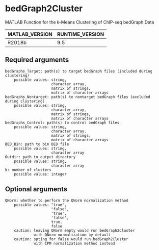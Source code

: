 # bedGraph2Cluster
MATLAB Function for the k-Means Clustering of ChIP-seq bedGraph Data

| MATLAB_VERSION  | RUNTIME_VERSION |
| ------------- | ------------- |
| R2018b | 9.5 |

## Required arguments
    bedGraphs_Target: path(s) to target bedGraph files (included during clustering)
        possible values: string,
                         character array,
                         matrix of strings,
                         matrix of character arrays
    bedGraphs_Nontarget: path(s) to nontarget bedGraph files (excluded during clustering)
        possible values: string,
                         character array,
                         matrix of strings,
                         matrix of character arrays
    bedGraphs_Control: path(s) to control bedGraph files
        possible values: string,
                         character array,
                         matrix of strings,
                         matrix of character arrays
    BED_Bin: path to bin BED file
        possible values: string,
                         character array
    Outdir: path to output directory
        possible values: string,
                         character array
    k: number of clusters
        possible values: integer

## Optional arguments
    QNorm: whether to perform the QNorm normalization method
        possible values: "true",
                         "false",
                         'true',
                         'false',
                         true,
                         false
        caution: leaving QNorm empty would run bedGraph2Cluster
                 with QNorm normalization by default
        caution: opting for false would run bedGraph2Cluster
                 with CPM normalization method instead
